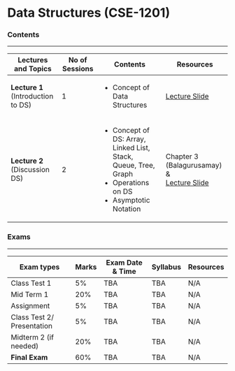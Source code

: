 # Data Structures (CSE-1201)  
### Contents

---

| Lectures and Topics | No of Sessions | Contents | Resources |
|---------------------|----------------|----------|-----------|
| <b>Lecture 1 </b><br> (Introduction to DS)  | 1 |<ul> <li> Concept of Data Structures </li> </ul>   | [Lecture Slide](https://github.com/samsuddoha/ds/blob/main/Lecture/DS%20Lecture%201.pdf)   |
| <b>Lecture 2 </b><br> (Discussion DS)  | 2 |<ul> <li> Concept of DS: Array, Linked List, Stack, Queue, Tree, Graph</li> <li>Operations on DS</li> <li>Asymptotic Notation</li></ul>   | Chapter 3 (Balagurusamay) & <br> [Lecture Slide](https://github.com/samsuddoha/ds/blob/main/Lecture/DS%20Lecture%202.pdf)   |


### Exams

---

|Exam types| Marks| Exam Date & Time | Syllabus | Resources|
|-----------|-------|-----------------|------------|---------|
|Class Test 1| 5%| TBA | TBA | N/A|
|Mid Term 1| 20%| TBA | TBA | N/A|
|Assignment| 5% |  TBA | TBA | N/A|
|Class Test 2/ <br> Presentation| 5% |  TBA | TBA | N/A|
|Midterm 2 (if needed)| 20% |  TBA | TBA | N/A|
|**Final Exam**| 60% |  TBA | TBA | N/A|

